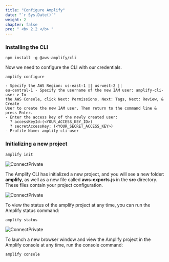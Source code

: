```yaml
---
title: "Configure Amplify"
date: "`r Sys.Date()`"
weight: 2
chapter: false
pre: " <b> 2.2 </b> "
---
```


### Installing the CLI

```
npm install -g @aws-amplify/cli
```

Now we need to configure the CLI with our credentials.

```
amplify configure

- Specify the AWS Region: us-east-1 || us-west-2 ||
eu-central-1 - Specify the username of the new IAM user: amplify-cli-user > In
the AWS Console, click Next: Permissions, Next: Tags, Next: Review, & Create
User to create the new IAM user. Then return to the command line & press Enter.
- Enter the access key of the newly created user:
  ? accessKeyId:(<YOUR_ACCESS_KEY_ID>)
  ? secretAccessKey: (<YOUR_SECRET_ACCESS_KEY>)
- Profile Name: amplify-cli-user
```

### Initializing a new project

```
amplify init
```

![ConnectPrivate](/images/2.prerequisite/amplify-03.png)

The Amplify CLI has initialized a new project, and you will see a new folder: **amplify**, as well as a new file called **aws-exports.js** in the **src** directory. These files contain your project configuration.

![ConnectPrivate](/images/2.prerequisite/amplify-04.png)

To view the status of the amplify project at any time, you can run the Amplify status command:

```
amplify status
```

![ConnectPrivate](/images/2.prerequisite/amplify-05.png)

To launch a new browser window and view the Amplify project in the Amplify console at any time, run the console command:

```
amplify console
```
